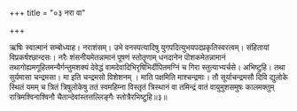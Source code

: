 +++
title = "०३ नरा वा"

+++

ऋषिः स्वात्मानं सम्बोध्याह। नराशंसम्। उभे वनस्पत्यादिषु युगपदित्युभयपदप्रकृतिस्वरत्वम्। संहितायां विप्रकर्षश्छान्दसः। नरैः शंसनीयमेतन्नामानं पूषणं स्तोतॄणाम् धनदानेन पॊशकमेतन्नामानं तथागोह्यमगूहितमन्यैर्गन्तुमशक्यं देवेद्धं वामदेवादिभिरृषिभिर्दीपितमग्निं च गिरा स्तुत्याभ्यर्चसे। अभिष्टुहि। तथा सुर्यमासा चन्द्रमसा। मा इति चन्द्रमसो विशेशनम् । माति पक्षमिति माश्चन्द्रमाः। तौ सूर्याचन्द्रमसौ दिवि द्युलोके स्थितं यमम् च त्रितं त्रिषुलोकेषु ततं स्वमहिम्ना विस्तृतं त्रिस्थानं वा तमिन्द्रं वातं वायुमुशसमुषः कालमक्तुम् रात्रिमश्विनाश्विनौ चैतान्देवांस्तत्तल्लिङ्गैः स्तोत्रैरभिष्टुहि॥३॥